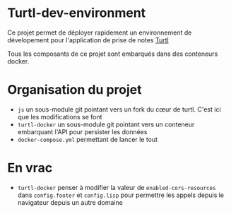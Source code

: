 # Turtl-dev-environment

Ce projet permet de déployer rapidement un environnement de dévelopement pour l'application de prise de notes [Turtl](https://turtl.it/)

Tous les composants de ce projet sont embarqués dans des conteneurs docker.

# Organisation du projet

* `js` un sous-module git pointant vers un fork du cœur de turtl. C'est ici que les modifications se font
* `turtl-docker` un sous-module git pointant vers un conteneur embarquant l'API pour persister les données
* `docker-compose.yml` permettant de lancer le tout

# En vrac

* `turtl-docker` penser à modifier la valeur de `enabled-cors-resources` dans `config.footer` et `config.lisp` pour permettre les appels depuis le navigateur depuis un autre domaine
